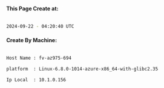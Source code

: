 
   
#### This Page Create at:

```bash

2024-09-22 - 04:20:40 UTC

```

#### Create By Machine:

```bash

Host Name : fv-az975-694

platform  : Linux-6.8.0-1014-azure-x86_64-with-glibc2.35

Ip Local  : 10.1.0.156

```


